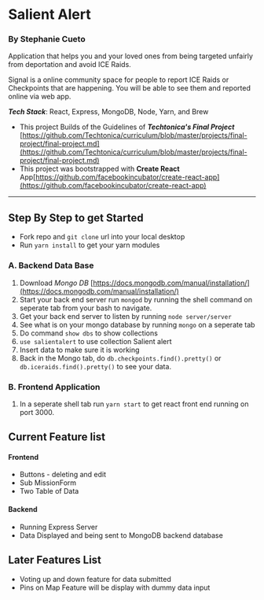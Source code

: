 # Salient Alert
### By Stephanie Cueto
Application that helps you and your loved ones from being targeted unfairly from deportation and avoid ICE Raids.

Signal is a online community space for people to report ICE Raids or Checkpoints that are happening. You will be able to see them and reported online via web app.

***Tech Stack***: React, Express, MongoDB, Node, Yarn, and Brew
* This project Builds of the Guidelines of ***Techtonica's Final Project***
[https://github.com/Techtonica/curriculum/blob/master/projects/final-project/final-project.md](https://github.com/Techtonica/curriculum/blob/master/projects/final-project/final-project.md)
* This project was bootstrapped with **Create React** App[https://github.com/facebookincubator/create-react-app](https://github.com/facebookincubator/create-react-app)
---
## **Step By Step to get Started**
* Fork repo and `git clone` url into your local desktop
* Run `yarn install` to get your yarn modules


### A. Backend Data Base
1. Download _*Mongo DB*_ [https://docs.mongodb.com/manual/installation/](https://docs.mongodb.com/manual/installation/)
2. Start your back end server run `mongod` by running the shell command on seperate tab from your bash to navigate.
3. Get your back end server to listen by running `node server/server`
4. See what is on your mongo database by running `mongo` on a seperate tab
5. Do command `show dbs` to show collections
6. `use salientalert` to use collection Salient alert
7. Insert data to make sure it is working
8. Back in the Mongo tab, do `db.checkpoints.find().pretty()` or `db.iceraids.find().pretty()` to see your data.


### B. Frontend Application
1. In a seperate shell tab run `yarn start` to get react front end running on port 3000.


## Current Feature list
#### Frontend
* Buttons - deleting and edit
* Sub MissionForm
* Two Table of Data

#### Backend
* Running Express Server
* Data Displayed and being sent to MongoDB backend database

## Later Features List
* Voting up and down feature for data submitted
* Pins on Map Feature will be display with dummy data input